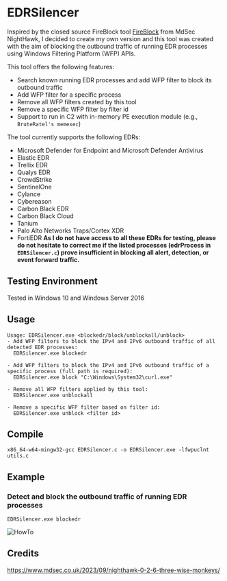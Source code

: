 # EDRSilencer
Inspired by the closed source FireBlock tool [FireBlock](https://www.mdsec.co.uk/2023/09/nighthawk-0-2-6-three-wise-monkeys/) from MdSec NightHawk, I decided to create my own version and this tool was created with the aim of blocking the outbound traffic of running EDR processes using Windows Filtering Platform (WFP) APIs.

This tool offers the following features:
- Search known running EDR processes and add WFP filter to block its outbound traffic
- Add WFP filter for a specific process
- Remove all WFP filters created by this tool
- Remove a specific WFP filter by filter id
- Support to run in C2 with in-memory PE execution module (e.g., `BruteRatel's memexec`)

The tool currently supports the following EDRs:
- Microsoft Defender for Endpoint and Microsoft Defender Antivirus
- Elastic EDR
- Trellix EDR
- Qualys EDR
- CrowdStrike
- SentinelOne
- Cylance
- Cybereason
- Carbon Black EDR
- Carbon Black Cloud
- Tanium
- Palo Alto Networks Traps/Cortex XDR
- FortiEDR
**As I do not have access to all these EDRs for testing, please do not hesitate to correct me if the listed processes (edrProcess in `EDRSilencer.c`) prove insufficient in blocking all alert, detection, or event forward traffic.**

## Testing Environment
Tested in Windows 10 and Windows Server 2016

## Usage
```
Usage: EDRSilencer.exe <blockedr/block/unblockall/unblock>
- Add WFP filters to block the IPv4 and IPv6 outbound traffic of all detected EDR processes:
  EDRSilencer.exe blockedr

- Add WFP filters to block the IPv4 and IPv6 outbound traffic of a specific process (full path is required):
  EDRSilencer.exe block "C:\Windows\System32\curl.exe"

- Remove all WFP filters applied by this tool:
  EDRSilencer.exe unblockall

- Remove a specific WFP filter based on filter id:
  EDRSilencer.exe unblock <filter id>
```

## Compile
```
x86_64-w64-mingw32-gcc EDRSilencer.c -o EDRSilencer.exe -lfwpuclnt utils.c
```

## Example
### Detect and block the outbound traffic of running EDR processes
```
EDRSilencer.exe blockedr
```
![HowTo](https://github.com/netero1010/EDRSilencer/raw/main/example.png)

## Credits
https://www.mdsec.co.uk/2023/09/nighthawk-0-2-6-three-wise-monkeys/